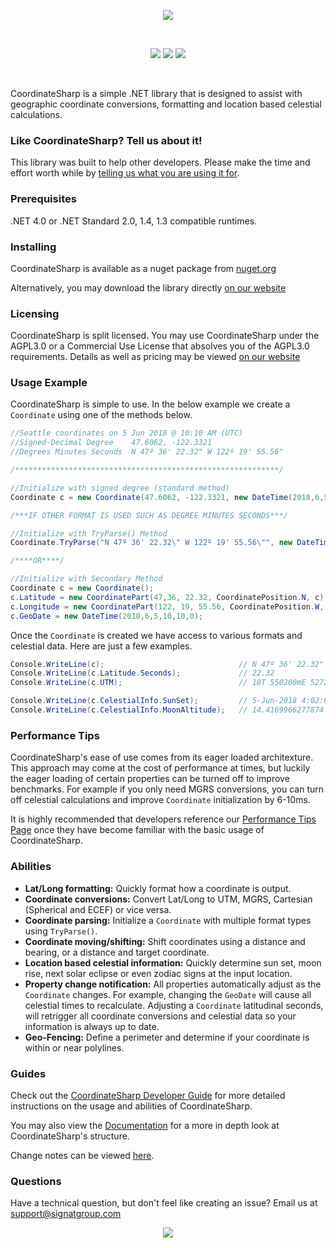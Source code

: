 <p align="center"><img src="https://s8.postimg.cc/y7wuenuzp/LOGO_COORDINATE_SHARP.jpg"></p>
<br/>
<p align="center">
<img src="https://img.shields.io/github/v/release/Tronald/CoordinateSharp?include_prereleases"/>
<img src="https://img.shields.io/nuget/dt/CoordinateSharp"/>
<img src="https://img.shields.io/website/https/coordinatesharp.com/About"/>
</p>
<br/>

CoordinateSharp is a simple .NET library that is designed to assist with geographic coordinate conversions, formatting and location based celestial calculations.

### Like CoordinateSharp? Tell us about it!

This library was built to help other developers. Please make the time and effort worth while by [telling us what you are using it for](https://github.com/Tronald/CoordinateSharp/issues/79).

### Prerequisites
.NET 4.0 or .NET Standard 2.0, 1.4, 1.3 compatible runtimes.

### Installing
CoordinateSharp is available as a nuget package from [nuget.org](https://www.nuget.org/packages/CoordinateSharp/)

Alternatively, you may download the library directly [on our website](https://www.coordinatesharp.com/Download)

### Licensing

CoordinateSharp is split licensed. You may use CoordinateSharp under the AGPL3.0 or a Commercial Use License that absolves you of the AGPL3.0 requirements. Details as well as pricing may be viewed [on our website](https://coordinatesharp.com/Licensing)

### Usage Example


CoordinateSharp is simple to use. In the below example we create a `Coordinate` using one of the methods below.

```csharp
//Seattle coordinates on 5 Jun 2018 @ 10:10 AM (UTC)
//Signed-Decimal Degree    47.6062, -122.3321
//Degrees Minutes Seconds  N 47º 36' 22.32" W 122º 19' 55.56"

/***********************************************************/

//Initialize with signed degree (standard method)
Coordinate c = new Coordinate(47.6062, -122.3321, new DateTime(2018,6,5,10,10,0));

/***IF OTHER FORMAT IS USED SUCH AS DEGREE MINUTES SECONDS***/

//Initialize with TryParse() Method
Coordinate.TryParse("N 47º 36' 22.32\" W 122º 19' 55.56\"", new DateTime(2018,6,5,10,10,0), out c);

/****OR****/

//Initialize with Secondary Method
Coordinate c = new Coordinate();
c.Latitude = new CoordinatePart(47,36, 22.32, CoordinatePosition.N, c);
c.Longitude = new CoordinatePart(122, 19, 55.56, CoordinatePosition.W, c);
c.GeoDate = new DateTime(2018,6,5,10,10,0);
```

Once the `Coordinate` is created we have access to various formats and celestial data. Here are just a few examples.
 
 ```C#
Console.WriteLine(c);                              // N 47º 36' 22.32" W 122º 19' 55.56"
Console.WriteLine(c.Latitude.Seconds);             // 22.32
Console.WriteLine(c.UTM);                          // 10T 550200mE 5272748mN

Console.WriteLine(c.CelestialInfo.SunSet);         // 5-Jun-2018 4:02:00 AM
Console.WriteLine(c.CelestialInfo.MoonAltitude);   // 14.4169966277874
```

### Performance Tips

CoordinateSharp's ease of use comes from its eager loaded architexture. This approach may come at the cost of performance at times, but luckily the eager loading of certain properties can be turned off to improve benchmarks. For example if you only need MGRS conversions, you can turn off celestial calculations and improve `Coordinate` initialization by 6-10ms.

It is highly recommended that developers reference our [Performance Tips Page](https://coordinatesharp.com/Performance) once they have become familiar with the basic usage of 
CoordinateSharp.

### Abilities
 
* **Lat/Long formatting:** Quickly format how a coordinate is output.
* **Coordinate conversions:** Convert Lat/Long to UTM, MGRS, Cartesian (Spherical and ECEF) or vice versa.
* **Coordinate parsing:** Initialize a `Coordinate` with multiple format types using `TryParse()`.
* **Coordinate moving/shifting:** Shift coordinates using a distance and bearing, or a distance and target coordinate.
* **Location based celestial information:** Quickly determine sun set, moon rise, next solar eclipse or even zodiac signs at the input location.
* **Property change notification:** All properties automatically adjust as the `Coordinate` changes. For example, changing the `GeoDate` will cause all celestial times to recalculate. Adjusting a `Coordinate` latitudinal seconds, will retrigger all coordinate conversions and celestial data so your information is always up to date. 
* **Geo-Fencing:** Define a perimeter and determine if your coordinate is within or near polylines.

### Guides

Check out the [CoordinateSharp Developer Guide](https://www.coordinatesharp.com/DeveloperGuide) for more detailed instructions on the usage and abilities of CoordinateSharp.

You may also view the [Documentation](https://www.coordinatesharp.com/Help/index.html) for a more in depth look at CoordinateSharp's structure.

Change notes can be viewed [here](https://www.coordinatesharp.com/ChangeNotes).

### Questions

Have a technical question, but don't feel like creating an issue? Email us at support@signatgroup.com
   
<p align="center"><img src="https://s8.postimg.cc/wvf5cfpqt/LOGO_COORDINATE_SHARP_1.jpg"></p>
